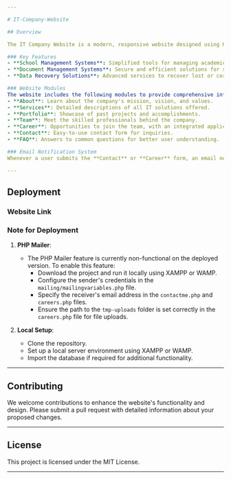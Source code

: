 ```yaml
---

# IT-Company-Website  

## Overview  

The IT Company Website is a modern, responsive website designed using HTML, CSS, Bootstrap, and JavaScript. It is optimized to function seamlessly across all devices, ensuring an excellent user experience. The website is tailored for an IT company offering services in **School Management Systems**, **Document Management Systems**, and **Data Recovery Solutions**.  

### Key Features  
- **School Management Systems**: Simplified tools for managing academic institutions, including student records, attendance, and performance tracking.  
- **Document Management Systems**: Secure and efficient solutions for storing, organizing, and retrieving documents digitally.  
- **Data Recovery Solutions**: Advanced services to recover lost or corrupted data across multiple platforms.  

### Website Modules  
The website includes the following modules to provide comprehensive information and functionality:  
- **About**: Learn about the company's mission, vision, and values.  
- **Services**: Detailed descriptions of all IT solutions offered.  
- **Portfolio**: Showcase of past projects and accomplishments.  
- **Team**: Meet the skilled professionals behind the company.  
- **Career**: Opportunities to join the team, with an integrated application form.  
- **Contact**: Easy-to-use contact form for inquiries.  
- **FAQ**: Answers to common questions for better user understanding.  

### Email Notification System  
Whenever a user submits the **Contact** or **Career** form, an email notification is sent to the company’s designated email address. This ensures timely communication and efficient follow-up.  

---
```


## Deployment  

### Website Link  


### Note for Deployment  
1. **PHP Mailer**:  
   - The PHP Mailer feature is currently non-functional on the deployed version. To enable this feature:  
     - Download the project and run it locally using XAMPP or WAMP.  
     - Configure the sender's credentials in the `mailing/mailingvariables.php` file.  
     - Specify the receiver's email address in the `contactme.php` and `careers.php` files.  
     - Ensure the path to the `tmp-uploads` folder is set correctly in the `careers.php` file for file uploads.  

2. **Local Setup**:  
   - Clone the repository.  
   - Set up a local server environment using XAMPP or WAMP.  
   - Import the database if required for additional functionality.  

---

## Contributing  
We welcome contributions to enhance the website's functionality and design. Please submit a pull request with detailed information about your proposed changes.  

---

## License  
This project is licensed under the MIT License.  

---

